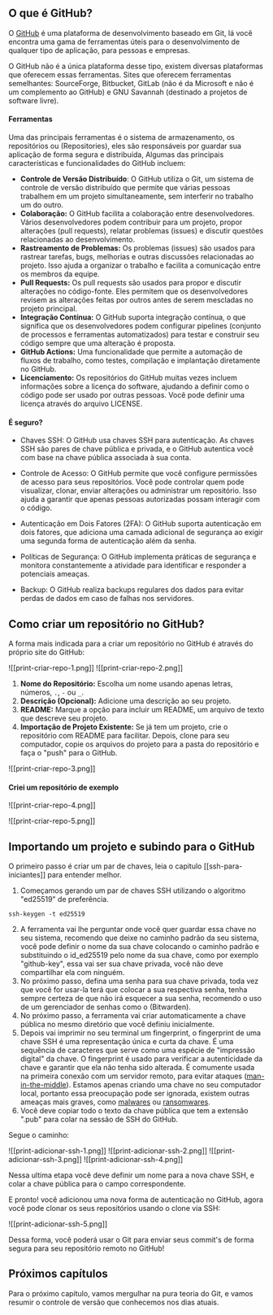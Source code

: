 ## O que é GitHub?

O [GitHub](https://github.com) é uma plataforma de desenvolvimento baseado em Git, lá você encontra uma gama de ferramentas úteis para o desenvolvimento de qualquer tipo de aplicação, para pessoas e empresas.

O GitHub não é a única plataforma desse tipo, existem diversas plataformas que oferecem essas ferramentas. Sites que oferecem ferramentas semelhantes: SourceForge, Bitbucket, GitLab (não é da Microsoft e não é um complemento ao GitHub) e GNU Savannah (destinado a projetos de software livre).

#### Ferramentas

Uma das principais ferramentas é o sistema de armazenamento, os repositórios ou (Repositories), eles são responsáveis por guardar sua aplicação de forma segura e distribuída, Algumas das principais características e funcionalidades do GitHub incluem:

- **Controle de Versão Distribuído**: O GitHub utiliza o Git, um sistema de controle de versão distribuído que permite que várias pessoas trabalhem em um projeto simultaneamente, sem interferir no trabalho um do outro. 
- **Colaboração:** O GitHub facilita a colaboração entre desenvolvedores. Vários desenvolvedores podem contribuir para um projeto, propor alterações (pull requests), relatar problemas (issues) e discutir questões relacionadas ao desenvolvimento.
- **Rastreamento de Problemas:** Os problemas (issues) são usados para rastrear tarefas, bugs, melhorias e outras discussões relacionadas ao projeto. Isso ajuda a organizar o trabalho e facilita a comunicação entre os membros da equipe.
- **Pull Requests:** Os pull requests são usados para propor e discutir alterações no código-fonte. Eles permitem que os desenvolvedores revisem as alterações feitas por outros antes de serem mescladas no projeto principal.
- **Integração Contínua:** O GitHub suporta integração contínua, o que significa que os desenvolvedores podem configurar pipelines (conjunto de processos e ferramentas automatizados) para testar e construir seu código sempre que uma alteração é proposta.
- **GitHub Actions:** Uma funcionalidade que permite a automação de fluxos de trabalho, como testes, compilação e implantação diretamente no GitHub.
- **Licenciamento:** Os repositórios do GitHub muitas vezes incluem informações sobre a licença do software, ajudando a definir como o código pode ser usado por outras pessoas. Você pode definir uma licença através do arquivo LICENSE.

#### É seguro?

- Chaves SSH: O GitHub usa chaves SSH para autenticação. As chaves SSH são pares de chave pública e privada, e o GitHub autentica você com base na chave pública associada à sua conta.

-  Controle de Acesso: O GitHub permite que você configure permissões de acesso para seus repositórios. Você pode controlar quem pode visualizar, clonar, enviar alterações ou administrar um repositório. Isso ajuda a garantir que apenas pessoas autorizadas possam interagir com o código.

- Autenticação em Dois Fatores (2FA): O GitHub suporta autenticação em dois fatores, que adiciona uma camada adicional de segurança ao exigir uma segunda forma de autenticação além da senha.

- Políticas de Segurança: O GitHub implementa práticas de segurança e monitora constantemente a atividade para identificar e responder a potenciais ameaças.

- Backup: O GitHub realiza backups regulares dos dados para evitar perdas de dados em caso de falhas nos servidores.

## Como criar um repositório no GitHub?

A forma mais indicada para a criar um repositório no GitHub é através do próprio site do GitHub:

![[print-criar-repo-1.png]]
![[print-criar-repo-2.png]]

1. **Nome do Repositório:** Escolha um nome usando apenas letras, números, `.`, `-` ou `_`.
2. **Descrição (Opcional):** Adicione uma descrição ao seu projeto.
3. **README:** Marque a opção para incluir um README, um arquivo de texto que descreve seu projeto.
4. **Importação de Projeto Existente:** Se já tem um projeto, crie o repositório com README para facilitar. Depois, clone para seu computador, copie os arquivos do projeto para a pasta do repositório e faça o "push" para o GitHub.

![[print-criar-repo-3.png]]

#### Criei um repositório de exemplo

![[print-criar-repo-4.png]]

![[print-criar-repo-5.png]]

## Importando um projeto e subindo para o GitHub

O primeiro passo é criar um par de chaves, leia o capitulo [[ssh-para-iniciantes]] para entender melhor.

1. Começamos gerando um par de chaves SSH utilizando o algoritmo "ed25519" de preferência.
```
ssh-keygen -t ed25519
```
2. A ferramenta vai lhe perguntar onde você quer guardar essa chave no seu sistema, recomendo que deixe no caminho padrão da seu sistema, você pode definir o nome da sua chave colocando o caminho padrão e substituindo o id_ed25519 pelo nome da sua chave, como por exemplo "github-key", essa vai ser sua chave privada, você não deve compartilhar ela com ninguém.
3. No próximo passo, defina uma senha para sua chave privada, toda vez que você for usar-la terá que colocar a sua respectiva senha, tenha sempre certeza de que não irá esquecer a sua senha, recomendo o uso de um gerenciador de senhas como o (Bitwarden).
4. No próximo passo, a ferramenta vai criar automaticamente a chave pública no mesmo diretório que você definiu inicialmente.
5. Depois vai imprimir no seu terminal um fingerprint, o fingerprint de uma chave SSH é uma representação única e curta da chave. É uma sequência de caracteres que serve como uma espécie de "impressão digital" da chave. O fingerprint é usado para verificar a autenticidade da chave e garantir que ela não tenha sido alterada. É comumente usada na primeira conexão com um servidor remoto, para evitar ataques ([man-in-the-middle](https://www.kaspersky.com.br/blog/what-is-a-man-in-the-middle-attack/462/)). Estamos apenas criando uma chave no seu computador local, portanto essa preocupação pode ser ignorada, existem outras ameaças mais graves, como [malwares](https://www.kaspersky.com.br/resource-center/preemptive-safety/what-is-malware-and-how-to-protect-against-it) ou [ransomwares](https://www.kaspersky.com.br/resource-center/threats/ransomware).
7. Você deve copiar todo o texto da chave pública que tem a extensão ".pub" para colar na sessão de SSH do GitHub.

Segue o caminho:

![[print-adicionar-ssh-1.png]]
![[print-adicionar-ssh-2.png]]
![[print-adicionar-ssh-3.png]]
![[print-adicionar-ssh-4.png]]

Nessa ultima etapa você deve definir um nome para a nova chave SSH, e colar a chave pública para o campo correspondente.

E pronto! você adicionou uma nova forma de autenticação no GitHub, agora você pode clonar os seus repositórios usando o clone via SSH:

![[print-adicionar-ssh-5.png]]

Dessa forma, você poderá usar o Git para enviar seus commit's de forma segura para seu repositório remoto no GitHub!

## Próximos capítulos

Para o próximo capítulo, vamos mergulhar na pura teoria do Git, e vamos resumir o controle de versão que conhecemos nos dias atuais.